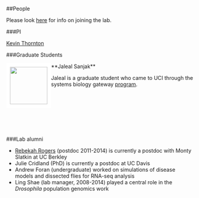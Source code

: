 ##People

Please look [here](joining.html) for info on joining the lab.

###PI

[Kevin Thornton](krthornt.html)


###Graduate Students

<div style="float: left">
<img src="https://thorntonlab.github.io/images/Jaleal_LabWebsite.jpg" style="border:10px solid white"; width=100px>
</div>
**Jaleal Sanjak**

Jaleal is a graduate student who came to UCI through the systems biology gateway [program](http://mcsb.uci.edu/).

<br><br><br><br><br><br>

###Lab alumni

* [Rebekah Rogers](http://evolscientist.com/) (postdoc 2011-2014) is currently a postdoc with Monty Slatkin at UC Berkley
* Julie Cridland (PhD) is currently a postdoc at UC Davis
* Andrew Foran (undergraduate) worked on simulations of disease models and dissected flies for RNA-seq analysis
* Ling Shae (lab manager, 2008-2014) played a central role in the _Drosophila_ population genomics work 